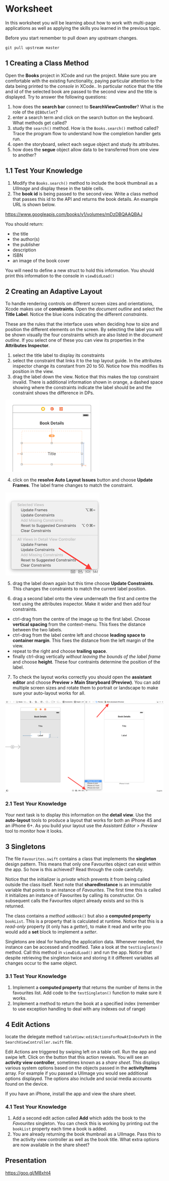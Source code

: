 
# Worksheet

In this worksheet you will be learning about how to work with multi-page applications as well as applying the skills you learned in the previous topic.

Before you start remember to pull down any upstream changes.
```
git pull upstream master
```

## 1 Creating a Class Method

Open the **Books** project in XCode and run the project. Make sure you are comfortable with the existing functionality, paying particular attention to the data being printed to the *console* in XCode.. In particular notice that the title and id of the selected book are passed to the second view and the title is displayed. Try to answer the following questions:

1. how does the **search bar** connect to **SearchViewController**? What is the role of the `@IBOutlet`?
2. enter a search term and click on the search button on the keyboard. What methods get called?
3. study the `search()` method. How is the `Books.search()` method called? Trace the program flow to understand how the completion handler gets run.
4. open the storyboard, select each segue object and study its attributes.
5. how does the **segue** object allow data to be transferred from one view to another?

## 1.1 Test Your Knowledge

1. Modify the `Books.search()` method to include the book thumbnail as a *UIImage* and display these in the table cells.
2. The **book id** is being passed to the second view. Write a class method that passes this id to the API and returns the book details. An example URL is shown below.

https://www.googleapis.com/books/v1/volumes/mDzDBQAAQBAJ

You should return:

- the title
- the author(s)
- the publisher
- description
- ISBN
- an image of the book cover

You will need to define a new struct to hold this information. You should print this information to the console in `viewDidLoad()`

## 2 Creating an Adaptive Layout

To handle rendering controls on different screen sizes and orientations, Xcode makes use of **constraints**. Open the *document outline* and select the **Title Label**. Notice the blue icons indicating the different *constraints*.

These are the rules that the interface uses when deciding how to size and position the different elements on the screen. By selecting the label you will be shown visually the four constraints which are also listed in the *document outline*. If you select one of these you can view its properties in the **Attributes Inspector**.

1. select the title label to display its constraints
2. select the constraint that links it to the top layout guide. In the attributes inspector change its constant from 20 to 50. Notice how this modifies its position in the view.
3. drag the label down the view. Notice that this makes the top constraint invalid. There is additional information shown in orange, a dashed space showing where the constraints indicate the label should be and the constraint shows the difference in DPs.

![](images/dragging_label.png)

4. click on the **resolve Auto Layout Issues** button and choose **Update Frames**. The label frame changes to match the constraint.

![](images/resolve_auto_layout.png)

5. drag the label down again but this time choose **Update Constraints**. This changes the constraints to match the current label position.

6. drag a second label onto the view underneath the first and centre the text using the attributes inspector. Make it wider and then add four constraints.
  - ctrl-drag from the centre of the image up to the first label. Choose **vertical spacing** from the context-menu. This fixes the distance between the two labels.
  - ctrl-drag from the label centre left and choose **leading space to container margin**. This fixes the distance from the left margin of the view.
  - repeat to the right and choose **trailing space**.
  - finally ctrl-drag vertically *without leaving the bounds of the label frame* and choose **height**. These four contraints determine the position of the label.
7. To check the layout works correctly you should open the **assistant editor** and choose **Preview > Main Storyboard (Preview)**. You can add multiple screen sizes and rotate them to portrait or landscape to make sure your auto-layout works for all.

![](images/storyboard_preview.png)

### 2.1 Test Your Knowledge

Your next task is to display this information on the **detail view**. Use the **auto-layout** tools to produce a layout that works for both an iPhone 4S and an iPhone 6+. As you build your layout use the *Assistant Editor > Preview* tool to monitor how it looks.

## 3 Singletons

The file `Favourites.swift` contains a class that implements the **singleton** design pattern. This means that only one Favourites object can exist within the app. So how is this achieved? Read through the code carefully.

Notice that the initializer is *private* which prevents it from being called outside the class itself. Next note that **sharedInstance** is an immutable variable that points to an instance of *Favourites*. The first time this is called it initializes an instance of Favourites by calling its constructor. On subsequent calls the Favourites object already exists and so this is returned.

The class contains a *method* `addBook()` but also a **computed property** `bookList`. This is a property that is calculated at runtime. Notice that this is a *read-only* property (it only has a *getter*), to make it read and write you would add a **set** block to implement a *setter*.

Singletons are ideal for handing the application data. Whenever needed, the instance can be accessed and modified. Take a look at the `testSingleton()` method. Call this method in `viewDidLoad()` and run the app. Notice that despite retrieving the singleton twice and storing it it different variables all changes occur to the same object.

### 3.1 Test Your Knowledge

1. Implement a **computed property** that returns the number of items in the favourites list. Add code to the `testSingleton()` function to make sure it works.
2. Implement a method to return the book at a specified index (remember to use exception handling to deal with any indexes out of range)

## 4  Edit Actions

locate the delegate method `tableView:editActionsForRowAtIndexPath` in the `SearchViewController.swift` file.

Edit Actions are triggered by swiping left on a table cell. Run the app and swipe left. Click on the button that this action reveals. You will see an **activity view controller**, sometimes known as a *share sheet*. This displays various system options based on the objects passed in the **activityItems** array. For example if you passed a UIImage you would see additional options displayed. The options also include and social media accounts found on the device.

If you have an iPhone, install the app and view the share sheet.

### 4.1 Test Your Knowledge

1. Add a second edit action called **Add** which adds the book to the *Favourites* singleton. You can check this is working by printing out the `bookList` property each time a book is added.
2. You are already returning the book thumbnail as a UIImage. Pass this to the activity view controller as well as the book title. What extra options are now available in the share sheet?

## Presentation

https://goo.gl/M8xht4
